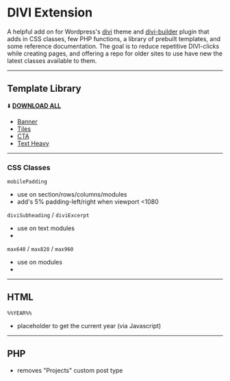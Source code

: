 # DIVI Extension

A helpful add on for Wordpress's [divi](https://www.elegantthemes.com/gallery/divi/) theme and  [divi-builder](https://www.elegantthemes.com/plugins/divi-builder/) plugin that adds in CSS classes, few PHP functions, a library of prebuilt templates, and some reference documentation. The goal is to reduce repetitive DIVI-clicks while creating pages, and offering a repo for older sites to use have new the latest classes available to them.

---

## Template Library

⬇️   **[DOWNLOAD ALL](#)**

* [Banner](#)
* [Tiles](#)
* [CTA](#)
* [Text Heavy](#)

---

### CSS Classes

`mobilePadding`

* use on section/rows/columns/modules
* add's 5% padding-left/right when viewport <1080

`diviSubheading` / `diviExcerpt`

* use on text modules
*

`max640` / `max820` / `max960`

* use on modules
*

---

## HTML

`%%YEAR%%`

* placeholder to get the current year (via Javascript)

---

## PHP

* removes "Projects" custom post type
